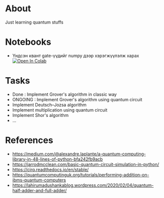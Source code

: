 # About
Just learning quantum stuffs

# Notebooks
 - Үндсэн квант gate-үүдийг numpy дээр хэрэгжүүлэлж харах [![Open In Colab](https://colab.research.google.com/assets/colab-badge.svg)](https://colab.research.google.com/drive/1lTTULxuOql2VDmjPZ5Qcdeitpy3KFfRW?usp=sharing)

# Tasks
 - Done    : Implement Grover's algorithm in classic way
 - ONGOING : Implement Grover's algorithm using quantum circuit
 - Implement Deutsch–Jozsa algorithm
 - Implement multiplication using quantum circuit
 - Implement Shor's algorithm 
 - ...

# References
 - https://medium.com/@alexandre.laplante/a-quantum-computing-library-in-48-lines-of-python-bfa242fb9acb
 - https://jarrodmcclean.com/basic-quantum-circuit-simulation-in-python/
 - https://cirq.readthedocs.io/en/stable/
 - https://quantumcomputinguk.org/tutorials/performing-addition-on-ibms-quantum-computers
 - https://lahirumadushankablog.wordpress.com/2020/02/04/quantum-half-adder-and-full-adder/
